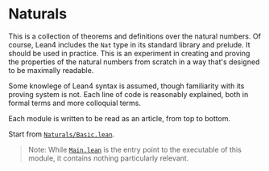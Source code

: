 # Naturals

This is a collection of theorems and definitions over the natural numbers. Of
course, Lean4 includes the `Nat` type in its standard library and prelude. It
should be used in practice. This is an experiment in creating and proving the
properties of the natural numbers from scratch in a way that's designed to be
maximally readable.

Some knowlege of Lean4 syntax is assumed, though familiarity with its proving
system is not. Each line of code is reasonably explained, both in formal terms
and more colloquial terms.

Each module is written to be read as an article, from top to bottom.

Start from [`Naturals/Basic.lean`](./Naturals/Basic.lean).

> Note: While [`Main.lean`](./Main.lean) is the entry point to the executable of
> this module, it contains nothing particularly relevant.
